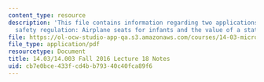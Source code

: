 ```yaml
---
content_type: resource
description: 'This file contains information regarding two applications of risk and
  safety regulation: Airplane seats for infants and the value of a statistical life.'
file: https://ol-ocw-studio-app-qa.s3.amazonaws.com/courses/14-03-microeconomic-theory-and-public-policy-fall-2016/cb7e0bce433fcd4bb79340c40fca89f6_MIT14_03F16_lec18.pdf
file_type: application/pdf
resourcetype: Document
title: 14.03/14.003 Fall 2016 Lecture 18 Notes
uid: cb7e0bce-433f-cd4b-b793-40c40fca89f6
---
```

